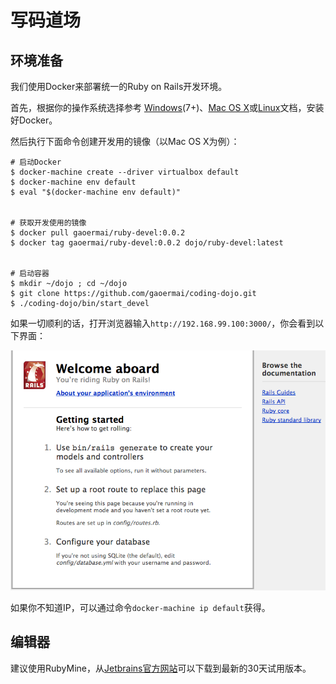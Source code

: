 # 写码道场 #

## 环境准备 ##

我们使用Docker来部署统一的Ruby on Rails开发环境。

首先，根据你的操作系统选择参考 [Windows](https://docs.docker.com/engine/installation/windows/)(7+)、[Mac OS X](https://docs.docker.com/mac/step_one/)或[Linux](https://docs.docker.com/linux/step_one/)文档，安装好Docker。

然后执行下面命令创建开发用的镜像（以Mac OS X为例）：

```
# 启动Docker
$ docker-machine create --driver virtualbox default
$ docker-machine env default
$ eval "$(docker-machine env default)"


# 获取开发使用的镜像
$ docker pull gaoermai/ruby-devel:0.0.2
$ docker tag gaoermai/ruby-devel:0.0.2 dojo/ruby-devel:latest


# 启动容器
$ mkdir ~/dojo ; cd ~/dojo
$ git clone https://github.com/gaoermai/coding-dojo.git
$ ./coding-dojo/bin/start_devel
```

如果一切顺利的话，打开浏览器输入```http://192.168.99.100:3000/```，你会看到以下界面：

![Rails on Ruby默认首页](screenshot/rails-default-index.png)

如果你不知道IP，可以通过命令```docker-machine ip default```获得。

## 编辑器 ##

建议使用RubyMine，从[Jetbrains官方网站](https://www.jetbrains.com/ruby/download/)可以下载到最新的30天试用版本。